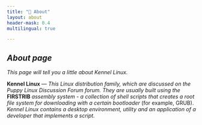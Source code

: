 ```yaml
---
title: "🌿 About"
layout: about
header-mask: 0.4
multilingual: true

---
```



## _About page_


_This page will tell you a little about Kennel Linux._


**Kennel Linux** — _This Linux distribution family, which are discussed on the Puppy Linux Discussion Forum forum.
They are usually built using the_ **FIRSTRIB** _assembly system - a collection of shell scripts that creates a root file system for downloading with a certain bootloader_ (for example, GRUB).
_Kennel Linux contains a desktop environment, utility and an application of a developer that implements a script._ 

